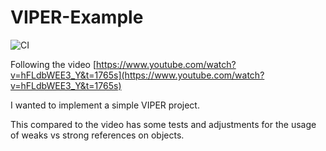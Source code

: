 # VIPER-Example
![CI](https://github.com/Wilsonilo/ios-lead-essentials-feed-case-study/actions/workflows/main.yml/badge.svg)

Following the video [https://www.youtube.com/watch?v=hFLdbWEE3_Y&t=1765s](https://www.youtube.com/watch?v=hFLdbWEE3_Y&t=1765s)

I wanted to implement a simple VIPER project. 

This compared to the video has some tests and adjustments for the usage of weaks vs strong references on objects.
